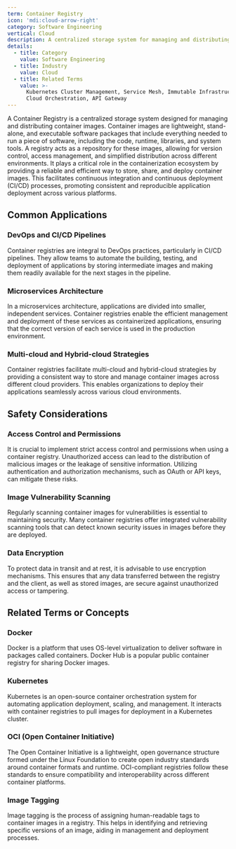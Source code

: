 ```yaml
---
term: Container Registry
icon: 'mdi:cloud-arrow-right'
category: Software Engineering
vertical: Cloud
description: A centralized storage system for managing and distributing container images.
details:
  - title: Category
    value: Software Engineering
  - title: Industry
    value: Cloud
  - title: Related Terms
    value: >-
      Kubernetes Cluster Management, Service Mesh, Immutable Infrastructure,
      Cloud Orchestration, API Gateway
---
```

A Container Registry is a centralized storage system designed for managing and distributing container images. Container images are lightweight, stand-alone, and executable software packages that include everything needed to run a piece of software, including the code, runtime, libraries, and system tools. A registry acts as a repository for these images, allowing for version control, access management, and simplified distribution across different environments. It plays a critical role in the containerization ecosystem by providing a reliable and efficient way to store, share, and deploy container images. This facilitates continuous integration and continuous deployment (CI/CD) processes, promoting consistent and reproducible application deployment across various platforms.

## Common Applications

### DevOps and CI/CD Pipelines
Container registries are integral to DevOps practices, particularly in CI/CD pipelines. They allow teams to automate the building, testing, and deployment of applications by storing intermediate images and making them readily available for the next stages in the pipeline.

### Microservices Architecture
In a microservices architecture, applications are divided into smaller, independent services. Container registries enable the efficient management and deployment of these services as containerized applications, ensuring that the correct version of each service is used in the production environment.

### Multi-cloud and Hybrid-cloud Strategies
Container registries facilitate multi-cloud and hybrid-cloud strategies by providing a consistent way to store and manage container images across different cloud providers. This enables organizations to deploy their applications seamlessly across various cloud environments.

## Safety Considerations

### Access Control and Permissions
It is crucial to implement strict access control and permissions when using a container registry. Unauthorized access can lead to the distribution of malicious images or the leakage of sensitive information. Utilizing authentication and authorization mechanisms, such as OAuth or API keys, can mitigate these risks.

### Image Vulnerability Scanning
Regularly scanning container images for vulnerabilities is essential to maintaining security. Many container registries offer integrated vulnerability scanning tools that can detect known security issues in images before they are deployed.

### Data Encryption
To protect data in transit and at rest, it is advisable to use encryption mechanisms. This ensures that any data transferred between the registry and the client, as well as stored images, are secure against unauthorized access or tampering.

## Related Terms or Concepts

### Docker
Docker is a platform that uses OS-level virtualization to deliver software in packages called containers. Docker Hub is a popular public container registry for sharing Docker images.

### Kubernetes
Kubernetes is an open-source container orchestration system for automating application deployment, scaling, and management. It interacts with container registries to pull images for deployment in a Kubernetes cluster.

### OCI (Open Container Initiative)
The Open Container Initiative is a lightweight, open governance structure formed under the Linux Foundation to create open industry standards around container formats and runtime. OCI-compliant registries follow these standards to ensure compatibility and interoperability across different container platforms.

### Image Tagging
Image tagging is the process of assigning human-readable tags to container images in a registry. This helps in identifying and retrieving specific versions of an image, aiding in management and deployment processes.

